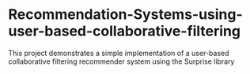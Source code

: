 # Recommendation-Systems-using-user-based-collaborative-filtering

This project demonstrates a simple implementation of a user-based collaborative filtering recommender system using the Surprise library
